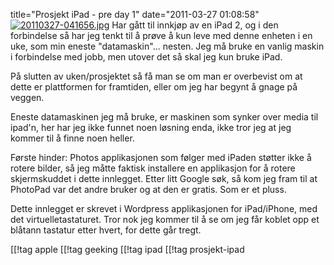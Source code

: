 title="Prosjekt iPad - pre day 1"
date="2011-03-27 01:08:58"
<a href="http://pjatt.net/images/2011/03/20110327-041656.jpg"><img src="http://pjatt.net/images/2011/03/20110327-041656.jpg" alt="20110327-041656.jpg" class="alignnone size-full"  /></a>
Har gått til innkjøp av en iPad 2, og i den forbindelse så har jeg tenkt til å prøve å kun leve med denne enheten i en uke, som min eneste "datamaskin"... nesten. Jeg må bruke en vanlig maskin i forbindelse med jobb, men utover det så skal jeg kun bruke iPad.

På slutten av uken/prosjektet så få man se om man er overbevist om at dette er plattformen for framtiden, eller om jeg har begynt å gnage på veggen.

Eneste datamaskinen jeg må bruke, er maskinen som synker over media til ipad'n, her har jeg ikke funnet noen løsning enda, ikke tror jeg at jeg kommer til å finne noen heller.

Første hinder: Photos applikasjonen som følger med iPaden støtter ikke å rotere bilder, så jeg måtte faktisk installere en applikasjon for å rotere skjermskuddet i dette innlegget. Etter litt Google søk, så kom jeg fram til at PhotoPad var det andre bruker og at den er gratis. Som er et pluss.

Dette innlegget er skrevet i Wordpress applikasjonen for iPad/iPhone, med det virtuelletastaturet. Tror nok jeg kommer til å se om jeg får koblet opp et blåtann tastatur etter hvert, for dette går tregt.

[[!tag  apple
[[!tag  geeking
[[!tag  ipad
[[!tag  prosjekt-ipad
